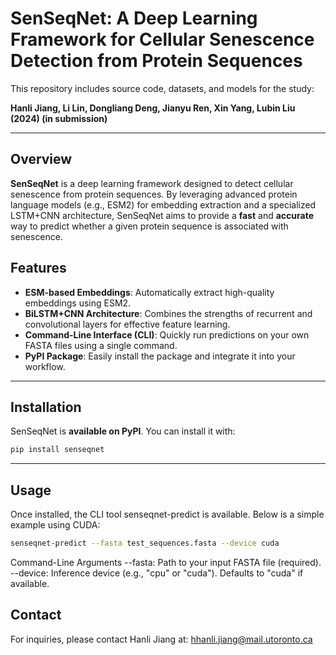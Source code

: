 # SenSeqNet: A Deep Learning Framework for Cellular Senescence Detection from Protein Sequences

This repository includes source code, datasets, and models for the study:

**Hanli Jiang, Li Lin, Dongliang Deng, Jianyu Ren, Xin Yang, Lubin Liu (2024) (in submission)**

---

## Overview

**SenSeqNet** is a deep learning framework designed to detect cellular senescence from protein sequences. By leveraging advanced protein language models (e.g., ESM2) for embedding extraction and a specialized LSTM+CNN architecture, SenSeqNet aims to provide a **fast** and **accurate** way to predict whether a given protein sequence is associated with senescence.

## Features

- **ESM-based Embeddings**: Automatically extract high-quality embeddings using ESM2.
- **BiLSTM+CNN Architecture**: Combines the strengths of recurrent and convolutional layers for effective feature learning.
- **Command-Line Interface (CLI)**: Quickly run predictions on your own FASTA files using a single command.
- **PyPI Package**: Easily install the package and integrate it into your workflow.

---

## Installation

SenSeqNet is **available on PyPI**. You can install it with:

```bash
pip install senseqnet
```
---


## Usage

Once installed, the CLI tool senseqnet-predict is available.
Below is a simple example using CUDA:

```bash
senseqnet-predict --fasta test_sequences.fasta --device cuda
```

Command-Line Arguments 
--fasta: Path to your input FASTA file (required).
--device: Inference device (e.g., "cpu" or "cuda"). Defaults to "cuda" if available.


## Contact
For inquiries, please contact Hanli Jiang at: hhanli.jiang@mail.utoronto.ca
